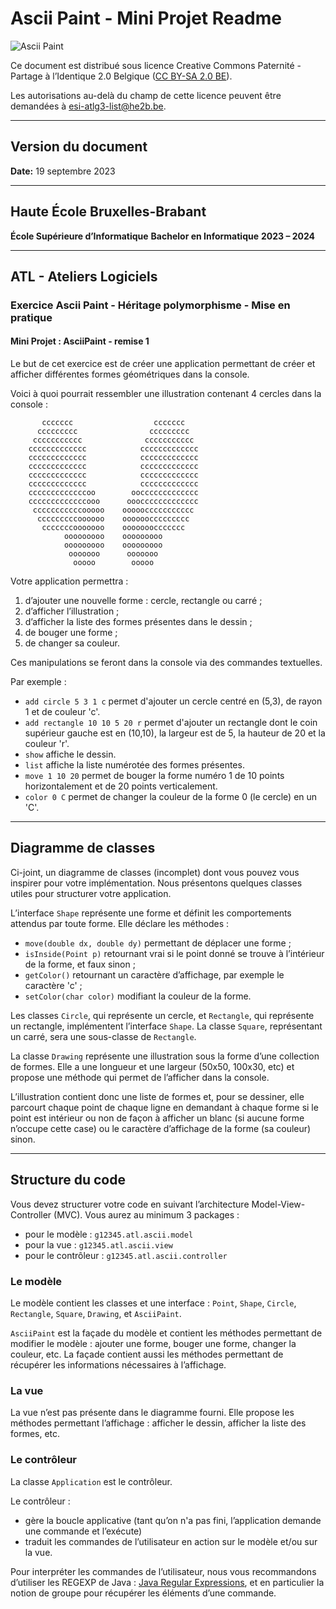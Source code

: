 # Ascii Paint - Mini Projet Readme

![Ascii Paint](ascii_paint.png)

Ce document est distribué sous licence Creative Commons Paternité - Partage à l’Identique 2.0 Belgique ([CC BY-SA 2.0 BE](http://creativecommons.org/licenses/by-sa/2.0/be/)).

Les autorisations au-delà du champ de cette licence peuvent être demandées à esi-atlg3-list@he2b.be.

---

## Version du document

**Date:** 19 septembre 2023

---

## Haute École Bruxelles-Brabant
**École Supérieure d’Informatique**
**Bachelor en Informatique**
**2023 – 2024**

---

## ATL - Ateliers Logiciels

### Exercice Ascii Paint - Héritage polymorphisme - Mise en pratique

#### Mini Projet : AsciiPaint - remise 1

Le but de cet exercice est de créer une application permettant de créer et afficher différentes formes géométriques dans la console.

Voici à quoi pourrait ressembler une illustration contenant 4 cercles dans la console :

           ccccccc                  ccccccc       
          ccccccccc                ccccccccc      
         ccccccccccc              ccccccccccc     
        ccccccccccccc            ccccccccccccc    
        ccccccccccccc            ccccccccccccc    
        ccccccccccccc            ccccccccccccc    
        ccccccccccccc            ccccccccccccc    
        ccccccccccccc            ccccccccccccc    
        cccccccccccccoo        ooccccccccccccc    
        cccccccccccccooo      oooccccccccccccc    
         cccccccccccooooo    oooooccccccccccc     
          cccccccccoooooo    ooooooccccccccc      
           cccccccooooooo    oooooooccccccc       
                ooooooooo    ooooooooo            
                ooooooooo    ooooooooo            
                 ooooooo      ooooooo             
                  ooooo        ooooo

Votre application permettra :
1. d’ajouter une nouvelle forme : cercle, rectangle ou carré ;
2. d’afficher l’illustration ;
3. d’afficher la liste des formes présentes dans le dessin ;
4. de bouger une forme ;
5. de changer sa couleur.

Ces manipulations se feront dans la console via des commandes textuelles.

Par exemple :

- `add circle 5 3 1 c` permet d'ajouter un cercle centré en (5,3), de rayon 1 et de couleur 'c'.
- `add rectangle 10 10 5 20 r` permet d'ajouter un rectangle dont le coin supérieur gauche est en (10,10), la largeur est de 5, la hauteur de 20 et la couleur 'r'.
- `show` affiche le dessin.
- `list` affiche la liste numérotée des formes présentes.
- `move 1 10 20` permet de bouger la forme numéro 1 de 10 points horizontalement et de 20 points verticalement.
- `color 0 C` permet de changer la couleur de la forme 0 (le cercle) en un 'C'.

---

## Diagramme de classes

Ci-joint, un diagramme de classes (incomplet) dont vous pouvez vous inspirer pour votre implémentation. Nous présentons quelques classes utiles pour structurer votre application.

L’interface `Shape` représente une forme et définit les comportements attendus par toute forme. Elle déclare les méthodes :

- `move(double dx, double dy)` permettant de déplacer une forme ;
- `isInside(Point p)` retournant vrai si le point donné se trouve à l’intérieur de la forme, et faux sinon ;
- `getColor()` retournant un caractère d’affichage, par exemple le caractère 'c' ;
- `setColor(char color)` modifiant la couleur de la forme.

Les classes `Circle`, qui représente un cercle, et `Rectangle`, qui représente un rectangle, implémentent l’interface `Shape`. La classe `Square`, représentant un carré, sera une sous-classe de `Rectangle`.

La classe `Drawing` représente une illustration sous la forme d’une collection de formes. Elle a une longueur et une largeur (50x50, 100x30, etc) et propose une méthode qui permet de l’afficher dans la console.

L’illustration contient donc une liste de formes et, pour se dessiner, elle parcourt chaque point de chaque ligne en demandant à chaque forme si le point est intérieur ou non de façon à afficher un blanc (si aucune forme n’occupe cette case) ou le caractère d’affichage de la forme (sa couleur) sinon.

---

## Structure du code

Vous devez structurer votre code en suivant l’architecture Model-View-Controller (MVC). Vous aurez au minimum 3 packages :

- pour le modèle : `g12345.atl.ascii.model`
- pour la vue : `g12345.atl.ascii.view`
- pour le contrôleur : `g12345.atl.ascii.controller`

### Le modèle

Le modèle contient les classes et une interface : `Point`, `Shape`, `Circle`, `Rectangle`, `Square`, `Drawing`, et `AsciiPaint`.

`AsciiPaint` est la façade du modèle et contient les méthodes permettant de modifier le modèle : ajouter une forme, bouger une forme, changer la couleur, etc. La façade contient aussi les méthodes permettant de récupérer les informations nécessaires à l’affichage.

### La vue

La vue n’est pas présente dans le diagramme fourni. Elle propose les méthodes permettant l’affichage : afficher le dessin, afficher la liste des formes, etc.

### Le contrôleur

La classe `Application` est le contrôleur.

Le contrôleur :

- gère la boucle applicative (tant qu’on n'a pas fini, l’application demande une commande et l’exécute)
- traduit les commandes de l’utilisateur en action sur le modèle et/ou sur la vue.

Pour interpréter les commandes de l’utilisateur, nous vous recommandons d’utiliser les REGEXP de Java : [Java Regular Expressions](https://www.w3schools.com/java/java_regex.asp), et en particulier la notion de groupe pour récupérer les éléments d’une commande.